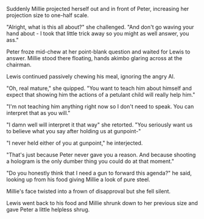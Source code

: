 Suddenly Millie projected herself out and in front of Peter, increasing her projection size to one-half scale.

"Alright, what is this all about?" she challenged. "And don't go waving your hand about - I took that little trick away so you might as well answer, you ass."

Peter froze mid-chew at her point-blank question and waited for Lewis to answer. Millie stood there floating, hands akimbo glaring across at the chairman.

Lewis continued passively chewing his meal, ignoring the angry AI.

"Oh, real mature," she quipped. "You want to teach him about himself and expect that showing him the actions of a petulant child will really help him."

"I'm not teaching him anything right now so I don't need to speak. You can interpret that as you will."

"I damn well will interpret it that way" she retorted. "You seriously want us to believe what you say after holding us at gunpoint-"

"I never held either of you at gunpoint," he interjected.

"That's just because Peter never gave you a reason. And because shooting a hologram is the only dumber thing you could do at that moment."

"Do you honestly think that I need a gun to forward this agenda?" he said, looking up from his food giving Millie a look of pure steel.

Millie's face twisted into a frown of disapproval but she fell silent.

Lewis went back to his food and Millie shrunk down to her previous size and gave Peter a little helpless shrug.
